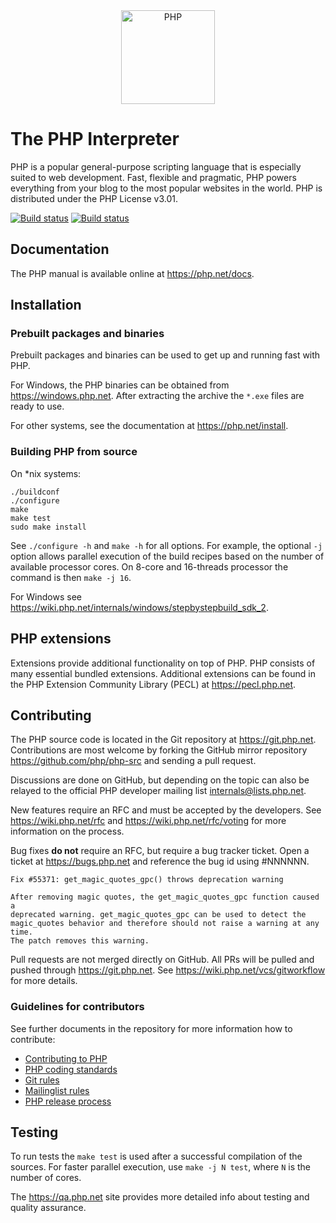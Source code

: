 <div align="center">
    <a href="https://php.net">
        <img
            alt="PHP"
            src="https://static.php.net/www.php.net/images/logos/new-php-logo.svg"
            width="150">
    </a>
</div>

# The PHP Interpreter

PHP is a popular general-purpose scripting language that is especially suited to
web development. Fast, flexible and pragmatic, PHP powers everything from your
blog to the most popular websites in the world. PHP is distributed under the PHP
License v3.01.

[![Build status](https://travis-ci.org/php/php-src.svg?branch=master)](https://travis-ci.org/php/php-src)
[![Build status](https://ci.appveyor.com/api/projects/status/meyur6fviaxgdwdy?svg=true)](https://ci.appveyor.com/project/php/php-src)

## Documentation

The PHP manual is available online at https://php.net/docs.

## Installation

### Prebuilt packages and binaries

Prebuilt packages and binaries can be used to get up and running fast with PHP.

For Windows, the PHP binaries can be obtained from https://windows.php.net.
After extracting the archive the `*.exe` files are ready to use.

For other systems, see the documentation at https://php.net/install.

### Building PHP from source

On \*nix systems:

    ./buildconf
    ./configure
    make
    make test
    sudo make install

See `./configure -h` and `make -h` for all options. For example, the optional
`-j` option allows parallel execution of the build recipes based on the number
of available processor cores. On 8-core and 16-threads processor the command is
then `make -j 16`.

For Windows see https://wiki.php.net/internals/windows/stepbystepbuild_sdk_2.

## PHP extensions

Extensions provide additional functionality on top of PHP. PHP consists of many
essential bundled extensions. Additional extensions can be found in the PHP
Extension Community Library (PECL) at https://pecl.php.net.

## Contributing

The PHP source code is located in the Git repository at https://git.php.net.
Contributions are most welcome by forking the GitHub mirror repository
https://github.com/php/php-src and sending a pull request.

Discussions are done on GitHub, but depending on the topic can also be relayed
to the official PHP developer mailing list internals@lists.php.net.

New features require an RFC and must be accepted by the developers. See
https://wiki.php.net/rfc and https://wiki.php.net/rfc/voting for more
information on the process.

Bug fixes **do not** require an RFC, but require a bug tracker ticket. Open a
ticket at https://bugs.php.net and reference the bug id using #NNNNNN.

    Fix #55371: get_magic_quotes_gpc() throws deprecation warning

    After removing magic quotes, the get_magic_quotes_gpc function caused a
    deprecated warning. get_magic_quotes_gpc can be used to detect the
    magic_quotes behavior and therefore should not raise a warning at any time.
    The patch removes this warning.

Pull requests are not merged directly on GitHub. All PRs will be pulled and
pushed through https://git.php.net. See https://wiki.php.net/vcs/gitworkflow for
more details.

### Guidelines for contributors

See further documents in the repository for more information how to contribute:

- [Contributing to PHP](/CONTRIBUTING.md)
- [PHP coding standards](/CODING_STANDARDS)
- [Git rules](/README.GIT-RULES)
- [Mailinglist rules](/README.MAILINGLIST_RULES)
- [PHP release process](/README.RELEASE_PROCESS)

## Testing

To run tests the `make test` is used after a successful compilation of the
sources. For faster parallel execution, use `make -j N test`, where `N` is the
number of cores.

The https://qa.php.net site provides more detailed info about testing and
quality assurance.
